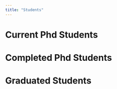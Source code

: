 ```yaml
---
title: "Students"
---
```

Current Phd Students
====

Completed Phd Students
====

Graduated Students
====


